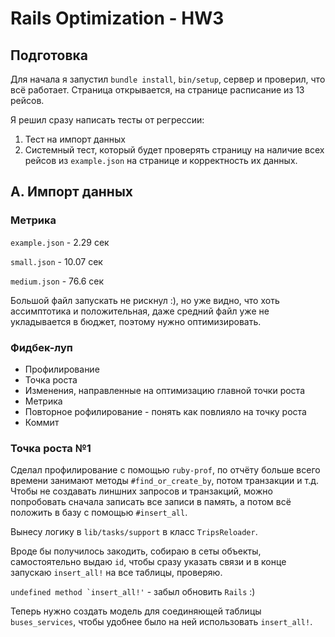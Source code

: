 # Rails Optimization - HW3

## Подготовка

Для начала я запустил ```bundle install```, ```bin/setup```, сервер и проверил, что всё работает. Страница открывается, на странице расписание из 13 рейсов.

Я решил сразу написать тесты от регрессии:

1. Тест на импорт данных
2. Системный тест, который будет проверять страницу на наличие всех рейсов из ```example.json``` на странице и корректность их данных.

## A. Импорт данных

### Метрика

```example.json``` - 2.29 сек

```small.json``` - 10.07 сек

```medium.json``` - 76.6 сек

Большой файл запускать не рискнул :), но уже видно, что хоть ассимптотика и положительная, даже средний файл уже не укладывается в бюджет, поэтому нужно оптимизировать.

### Фидбек-луп

* Профилирование
* Точка роста
* Изменения, направленные на оптимизацию главной точки роста
* Метрика
* Повторное рофилирование - понять как повлияло на точку роста
* Коммит

### Точка роста №1

Сделал профилирование с помощью ```ruby-prof```, по отчёту больше всего времени занимают методы ```#find_or_create_by```, потом транзакции и т.д. Чтобы не создавать линшних запросов и транзакций, можно попробовать сначала записать все записи в память, а потом всё положить в базу с помощью ```#insert_all```.

Вынесу логику в ```lib/tasks/support``` в класс ```TripsReloader```.

Вроде бы получилось закодить, собираю в сеты объекты, самостоятельно выдаю ```id```, чтобы сразу указать связи и в конце запускаю ```insert_all!``` на все таблицы, проверяю.

```undefined method `insert_all!'``` - забыл обновить ```Rails``` :)

Теперь нужно создать модель для соединяющей таблицы ```buses_services```, чтобы удобнее было на ней использовать ```insert_all!```.



